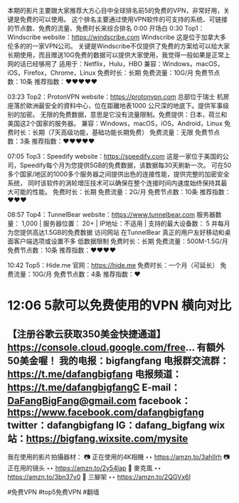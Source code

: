 本期的影片主要跟大家推荐大方心目中全球排名前5的免费的VPN，非常好用，关键是免费的可以使用。
这个排名主要通过使用VPN软件的可支持的系统、可链接的节点数、免费的流量、免费时长来综合排名
0:00 开场白
0:30 Top1： Windscribe 
website：https://windscribe.com
 Windscribe 这是位于加拿大多伦多的的一家VPN公司。
关键是Windscribe不仅提供了免费的方案给可以给大家长期使用，而且赠送10G免费的数据可以提供大家使用，我觉得一般如果是正常上网的话已经够用了
适用于：Netflix，Hulu，HBO
兼容：Windows，macOS，iOS，Firefox，Chrome，Linux
免费时长：长期
免费流量：10G/月
免费节点数：10条
推荐指数：❤️❤️❤️❤️❤️



03:23 Top2：ProtonVPN
website：https://protonvpn.com
总部位于瑞士
机房座落於歐洲最安全的資料中心，位在距離地表1000 公尺深的地底下。提供军事级别的加密。
无限的免费数据，意思是它没有流量限制。免费提供：日本，荷兰和美国这2个国家的服务器。
兼容：Windows，macOS，iOS，Android，Linux
免费时长：长期（7天高级功能，基础功能长期免费）
免费流量：无限
免费节点数：3条
推荐指数：❤️❤️❤️❤️❤️



07:05 Top3：Speedify
website：https://speedify.com
这是一家位于美国的公司，Speedify每个月为您提供5GB的免费数据，该数据每30天刷新一次。
可在50多个国家/地区的1000多个服务器之间提供出色的连接性能，提供完整的加密安全系统，
同时该软件的涡轮增压技术可以确保在整个连接时间内速度始终保持其最大可能的性能。
免费时长：长期
免费流量：2G/月
免费节点数：10条
推荐指数：❤️❤️❤️


08:57 Top4：TunnelBear
website：https://www.tunnelbear.com
服务器数量： 1,000 | 服务器位置： 20+ | IP地址：不适用 | 支持的最大设备数： 5
​​并每月为您提供高达1.5GB的免费数据
访问网站
在TunnelBear
真正的用户友好移动和桌面客户端选项或设置不多
低数据限制
免费时长：长期
免费流量：500M-1.5G/月
免费节点数：10条
推荐指数：❤️❤️❤️❤️


10:42 Top5：Hide.me
官网：https://hide.me
免费时长：一个月（可延长）
免费流量：10G/月
免费节点数：4条
推荐指数：❤️

12:06 5款可以免费使用的VPN 横向对比
=========================================
【注册谷歌云获取350美金快捷通道】  https://console.cloud.google.com/free... 有額外50美金喔！
我的电报：bigfangfang
电报群交流群：https://t.me/dafangbigfang
电报频道：https://t.me/dafangbigfangC
E-mail：DaFangBigFang@gmail.com
facebook：https://www.facebook.com/dafangbigfang
twitter：dafangbigfang
IG：dafang_bigfang
wix站：https://bigfang.wixsite.com/mysite
----------------------------------------------------------------
我在使用的影片拍攝器材：
📷 正在使用的4K相機             ‣‣ https://amzn.to/3ahIIrh
📷 正在用的镜头                      ‣‣ https://amzn.to/2y54Iap
🎤 麥克風                                  ‣‣ https://amzn.to/3bn37v0
🎥 三腳架                                  ‣‣ https://amzn.to/2QGVx6I

#免费VPN #top5免费VPN #翻墙
